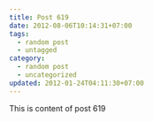 ```yaml
---
title: Post 619
date: 2012-08-06T10:14:31+07:00
tags:
  - random post
  - untagged
category:
  - random post
  - uncategorized
updated: 2012-01-24T04:11:30+07:00
---
```

This is content of post 619